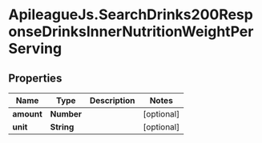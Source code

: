 # ApileagueJs.SearchDrinks200ResponseDrinksInnerNutritionWeightPerServing

## Properties

Name | Type | Description | Notes
------------ | ------------- | ------------- | -------------
**amount** | **Number** |  | [optional] 
**unit** | **String** |  | [optional] 


